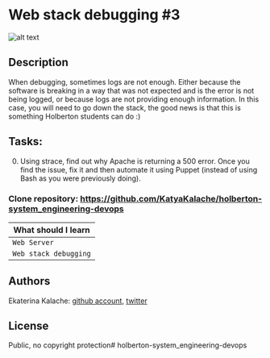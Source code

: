 # Web stack debugging #3
![alt text](http://i.imgur.com/d42WuBh.png)
## Description
When debugging, sometimes logs are not enough. Either because the software is breaking in a way that was not expected and is the error is not being logged, or because logs are not providing enough information. In this case, you will need to go down the stack, the good news is that this is something Holberton students can do :)
## Tasks:
0. Using strace, find out why Apache is returning a 500 error. Once you find the issue, fix it and then automate it using Puppet (instead of using Bash as you were previously doing).

### __Clone repository:__ https://github.com/KatyaKalache/holberton-system_engineering-devops

|What should I learn  |
| ---------------- |
|    `Web Server`   |
|    `Web stack debugging`    |

## Authors

Ekaterina Kalache: [github account](https://github.com/KatyaKalache), [twitter](https://twitter.com/KatyaKalache)

## License
Public, no copyright protection# holberton-system_engineering-devops

